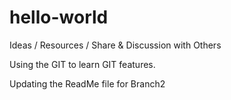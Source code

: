 # hello-world
Ideas / Resources / Share &amp; Discussion with Others

Using the GIT to learn GIT features.

Updating the ReadMe file for Branch2
